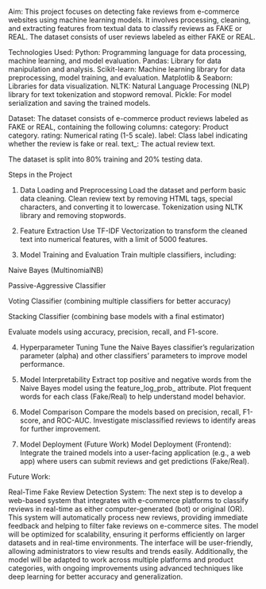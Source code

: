 Aim:
This project focuses on detecting fake reviews from e-commerce websites using machine learning models. It involves processing, cleaning, and extracting features from textual data to classify reviews as FAKE or REAL. The dataset consists of user reviews labeled as either FAKE or REAL.

Technologies Used: 
Python: Programming language for data processing, machine learning, and model evaluation.
Pandas: Library for data manipulation and analysis.
Scikit-learn: Machine learning library for data preprocessing, model training, and evaluation.
Matplotlib & Seaborn: Libraries for data visualization.
NLTK: Natural Language Processing (NLP) library for text tokenization and stopword removal.
Pickle: For model serialization and saving the trained models.


Dataset: 
The dataset consists of e-commerce product reviews labeled as FAKE or REAL, containing the following columns:
category: Product category.
rating: Numerical rating (1-5 scale).
label: Class label indicating whether the review is fake or real.
text_: The actual review text.

The dataset is split into 80% training and 20% testing data.

Steps in the Project

1. Data Loading and Preprocessing
Load the dataset and perform basic data cleaning.
Clean review text by removing HTML tags, special characters, and converting it to lowercase.
Tokenization using NLTK library and removing stopwords.

2. Feature Extraction
Use TF-IDF Vectorization to transform the cleaned text into numerical features, with a limit of 5000 features.

3. Model Training and Evaluation
Train multiple classifiers, including:

  Naive Bayes (MultinomialNB)
  
  Passive-Aggressive Classifier

  Voting Classifier (combining multiple classifiers for better accuracy)
  
  Stacking Classifier (combining base models with a final estimator)
  
  Evaluate models using accuracy, precision, recall, and F1-score.

4. Hyperparameter Tuning
Tune the Naive Bayes classifier’s regularization parameter (alpha) and other classifiers’ parameters to improve model performance.

5. Model Interpretability
Extract top positive and negative words from the Naive Bayes model using the feature_log_prob_ attribute.
Plot frequent words for each class (Fake/Real) to help understand model behavior.

6. Model Comparison
Compare the models based on precision, recall, F1-score, and ROC-AUC.
Investigate misclassified reviews to identify areas for further improvement.

7. Model Deployment (Future Work)
Model Deployment (Frontend): Integrate the trained models into a user-facing application (e.g., a web app) where users can submit reviews and get predictions (Fake/Real).

Future Work:

Real-Time Fake Review Detection System: The next step is to develop a web-based system that integrates with e-commerce platforms to classify reviews in real-time as either computer-generated (bot) or original (OR). This system will automatically process new reviews, providing immediate feedback and helping to filter fake reviews on e-commerce sites. The model will be optimized for scalability, ensuring it performs efficiently on larger datasets and in real-time environments. The interface will be user-friendly, allowing administrators to view results and trends easily. Additionally, the model will be adapted to work across multiple platforms and product categories, with ongoing improvements using advanced techniques like deep learning for better accuracy and generalization.
